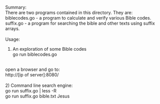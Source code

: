 Summary:<br>
There are two programs contained in this directory.  They are:<br>
biblecodes.go - a program to calculate and verify various Bible codes.<br>
suffix.go  - a program for searching the bible and other texts using suffix arrays.<br>
<br>
Usage:<br>
1) An exploration of some Bible codes<br>
go run biblecodes.go<br>
<br>
open a browser and go to:<br>
http://[ip of server]:8080/<br>
<br>
2) Command line search engine:<br>
go run suffix.go <textfile to search> <searchterm>  | less -R<br>
go run suffix.go bible.txt Jesus<br>
<br>
<br>
<br>
